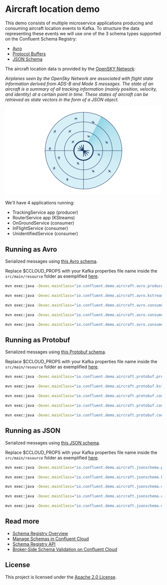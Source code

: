 
# Aircraft location demo

This demo consists of multiple microservice applications producing and consuming aircraft location events to Kafka. To structure the data representing these events we will use one of the 3 schema types supported on the Confluent Schema Registry:
* [Avro](http://avro.apache.org/)
* [Protocol Buffers](https://developers.google.com/protocol-buffers)
* [JSON Schema](https://json-schema.org/)

The aircraft location data is provided by the [OpenSKY Network](https://opensky-network.org/):

*Airplanes seen by the OpenSky Network are associated with flight state information derived
from ADS-B and Mode S messages. The state of an aircraft is a summary of all tracking
information (mainly position, velocity, and identity) at a certain point in time.
These states of aircraft can be retrieved as state vectors in the form of a JSON object.*

![Alt text](aircraft-radar-white.png?raw=true "Order")

We'll have 4 applications running:
* TrackingService app (producer)
* RouterService app (KStreams)
* OnGroundService (consumer)
* InFlightService (consumer)
* UnidentifiedService (consumer)

## Running as Avro

Serialized messages using [this Avro schema](src/main/java/io/confluent/demo/aircraft/avro/schemas/AircraftState.avsc).

Replace $CCLOUD_PROPS with your Kafka properties file name inside the `src/main/resource` folder as exemplified [here](/src/main/resources/ccloud_example.properties).

```bash
mvn exec:java -Dexec.mainClass="io.confluent.demo.aircraft.avro.producer.TrackingService" -Dexec.args="./src/main/resources $CCLOUD_PROPS opensky.properties tracking.aviation.aircraft.avro TrackingService.avro"
```
```bash
mvn exec:java -Dexec.mainClass="io.confluent.demo.aircraft.avro.kstreams.RouterKStreamsService" -Dexec.args="./src/main/resources $CCLOUD_PROPS RouterService.avro tracking.aviation.aircraft.avro tracking.aviation.aircraft_onground.avro tracking.aviation.aircraft_inflight.avro tracking.aviation.aircraft_unidentified.avro Kstreams.avro.client.1"
```
```bash
mvn exec:java -Dexec.mainClass="io.confluent.demo.aircraft.avro.consumer.GenericAvroConsumerService" -Dexec.args="./src/main/resources $CCLOUD_PROPS tracking.aviation.aircraft_onground.avro OnGroundService.avro OnGroundConsumer.avro.client.1"
```
```bash
mvn exec:java -Dexec.mainClass="io.confluent.demo.aircraft.avro.consumer.GenericAvroConsumerService" -Dexec.args="./src/main/resources $CCLOUD_PROPS tracking.aviation.aircraft_inflight.avro InFlightService.avro InFlightConsumer.avro.client.1"
```
```bash
mvn exec:java -Dexec.mainClass="io.confluent.demo.aircraft.avro.consumer.GenericAvroConsumerService" -Dexec.args="./src/main/resources $CCLOUD_PROPS tracking.aviation.aircraft_unidentified.avro UnidentifiedService.avro UnidentifiedConsumer.avro.client.1"
```

## Running as Protobuf

Serialized messages using [this Protobuf schema](src/main/java/io/confluent/demo/aircraft/protobuf/schemas/AircraftState.proto).

Replace $CCLOUD_PROPS with your Kafka properties file name inside the `src/main/resource` folder as exemplified [here](/src/main/resources/ccloud_example.properties).

```bash
mvn exec:java -Dexec.mainClass="io.confluent.demo.aircraft.protobuf.producer.TrackingService" -Dexec.args="./src/main/resources $CCLOUD_PROPS opensky.properties tracking.aviation.aircraft.protobuf TrackingService.protobuf"
```
```bash
mvn exec:java -Dexec.mainClass="io.confluent.demo.aircraft.protobuf.kstreams.RouterKStreamsService" -Dexec.args="./src/main/resources $CCLOUD_PROPS RouterService.protobuf tracking.aviation.aircraft.protobuf tracking.aviation.aircraft_onground.protobuf tracking.aviation.aircraft_inflight.protobuf tracking.aviation.aircraft_unidentified.protobuf Kstreams.protobuf.client.1"
```
```bash
mvn exec:java -Dexec.mainClass="io.confluent.demo.aircraft.protobuf.consumer.GenericProtobufConsumerService" -Dexec.args="./src/main/resources $CCLOUD_PROPS tracking.aviation.aircraft_onground.protobuf OnGroundService.protobuf OnGroundConsumer.protobuf.client.1"
```
```bash
mvn exec:java -Dexec.mainClass="io.confluent.demo.aircraft.protobuf.consumer.GenericProtobufConsumerService" -Dexec.args="./src/main/resources $CCLOUD_PROPS tracking.aviation.aircraft_inflight.protobuf InFlightService.protobuf InFlightConsumer.protobuf.client.1"
```
```bash
mvn exec:java -Dexec.mainClass="io.confluent.demo.aircraft.protobuf.consumer.GenericProtobufConsumerService" -Dexec.args="./src/main/resources $CCLOUD_PROPS tracking.aviation.aircraft_unidentified.protobuf UnidentifiedService.protobuf UnidentifiedConsumer.protobuf.client.1"
```

## Running as JSON

Serialized messages using [this JSON schema](src/main/java/io/confluent/demo/aircraft/jsonschema/schemas/AircraftState.json).

Replace $CCLOUD_PROPS with your Kafka properties file name inside the `src/main/resource` folder as exemplified [here](/src/main/resources/ccloud_example.properties).

```bash
mvn exec:java -Dexec.mainClass="io.confluent.demo.aircraft.jsonschema.producer.TrackingService" -Dexec.args="./src/main/resources $CCLOUD_PROPS opensky.properties tracking.aviation.aircraft.json TrackingService.json"
```
```bash
mvn exec:java -Dexec.mainClass="io.confluent.demo.aircraft.jsonschema.kstreams.RouterKStreamsService" -Dexec.args="./src/main/resources $CCLOUD_PROPS RouterService.json tracking.aviation.aircraft.json tracking.aviation.aircraft_onground.json tracking.aviation.aircraft_inflight.json tracking.aviation.aircraft_unidentified.json Kstreams.json.client.1"
```
```bash
mvn exec:java -Dexec.mainClass="io.confluent.demo.aircraft.jsonschema.consumer.GenericJsonConsumerService" -Dexec.args="./src/main/resources $CCLOUD_PROPS tracking.aviation.aircraft_onground.json OnGroundService.json OnGroundConsumer.json.client.1"
```
```bash
mvn exec:java -Dexec.mainClass="io.confluent.demo.aircraft.jsonschema.consumer.GenericJsonConsumerService" -Dexec.args="./src/main/resources $CCLOUD_PROPS tracking.aviation.aircraft_inflight.json InFlightService.json InFlightConsumer.json.client.1"
```
```bash
mvn exec:java -Dexec.mainClass="io.confluent.demo.aircraft.jsonschema.consumer.GenericJsonConsumerService" -Dexec.args="./src/main/resources $CCLOUD_PROPS tracking.aviation.aircraft_unidentified.json UnidentifiedService.json UnidentifiedConsumer.json.client.1"
```

## Read more
* [Schema Registry Overview](https://docs.confluent.io/platform/current/schema-registry/index.html)
* [Manage Schemas in Confluent Cloud](https://docs.confluent.io/cloud/current/client-apps/schemas-manage.html#cloud-schemas-manage)
* [Schema Registry API](https://docs.confluent.io/platform/current/schema-registry/develop/api.html)
* [Broker-Side Schema Validation on Confluent Cloud](https://docs.confluent.io/cloud/current/client-apps/schemas-manage.html#using-broker-side-schema-validation-on-ccloud)

## License
This project is licensed under the [Apache 2.0 License](./LICENSE).
